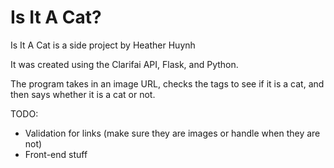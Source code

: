 # Is It A Cat?
Is It A Cat is a side project by Heather Huynh

It was created using the Clarifai API, Flask, and Python.

The program takes in an image URL, checks the tags to see
if it is a cat, and then says whether it is a cat or not.

TODO: 
+ Validation for links (make sure they are images or
handle when they are not)
+ Front-end stuff
